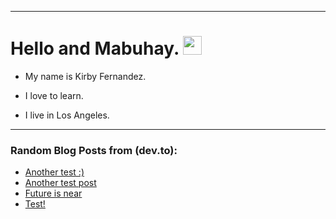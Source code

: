 
<img src="https://komarev.com/ghpvc/?username=kirbygit&style=flat-square&color=blue" alt=""/>

---
<h1>
  Hello and Mabuhay.
  <img src="https://media.giphy.com/media/hvRJCLFzcasrR4ia7z/giphy.gif" width="30px"/>
</h1>

- My name is Kirby Fernandez.

- I love to learn.

- I live in Los Angeles.

---

### Random Blog Posts from (dev.to):
<!-- BLOG-POST-LIST:START -->
- [Another test :&rpar;](https://dev.to/ben/another-test--38nf)
- [Another test post](https://dev.to/ben/another-test-post-2o9)
- [Future is near](https://dev.to/ben/future-is-near-3efj)
- [Test!](https://dev.to/ben/test-5f80)
<!-- BLOG-POST-LIST:END -->
